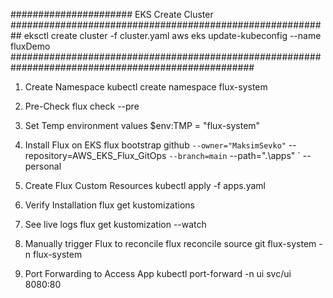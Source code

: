 ###################### EKS Create Cluster ##########################################################
eksctl create cluster -f cluster.yaml
aws eks update-kubeconfig --name fluxDemo
####################################################################################################

1. Create Namespace
kubectl create namespace flux-system

2. Pre-Check
flux check --pre

3. Set Temp environment values
$env:TMP = "flux-system"

4. Install Flux on EKS
flux bootstrap github `
  --owner="MaksimSevko" `
  --repository=AWS_EKS_Flux_GitOps `
  --branch=main `
  --path=".\apps" `
  --personal

5. Create Flux Custom Resources
kubectl apply -f apps.yaml

6. Verify Installation
flux get kustomizations

7. See live logs
flux get kustomization --watch

8. Manually trigger Flux to reconcile
flux reconcile source git flux-system -n flux-system

8. Port Forwarding to Access App
kubectl port-forward -n ui svc/ui 8080:80
